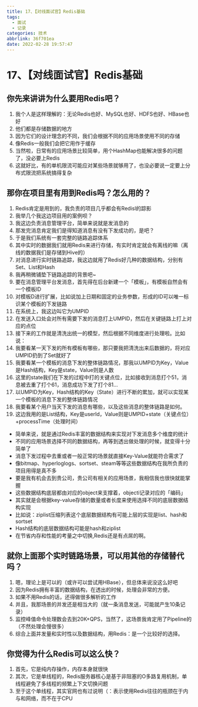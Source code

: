 ```yaml
---
title: 17、【对线面试官】Redis基础
tags:
  - 面试
  - 记录
categories: 技术
abbrlink: 36f701ea
date: 2022-02-28 19:57:47
---
```

# 17、【对线面试官】Redis基础

## 你先来讲讲为什么要用Redis吧？

1. 我个人是这样理解的：无论Redis也好、MySQL也好、HDFS也好、HBase也好
2. 他们都是存储数据的地方
3. 因为它们的设计理念的不同，我们会根据不同的应用场景使用不同的存储
4. 像Redis一般我们会把它用作于缓存
5. 当然啦，日常有的应用场景比较简单，用个HashMap也能解决很多的问题了，没必要上Redis
6. 这就好比，有的单机限流可能应对某些场景就够用了，也没必要说一定要上分布式限流把系统搞得复杂

## 那你在项目里有用到Redis吗？怎么用的？

1. Redis肯定是用到的，我负责的项目几乎都会有Redisl的踪影
2. 我举几个我这边项目用的案例呗？
3. 我这边负责消息管理平台，简单来说就是发消息的
4. 那发完消息肯定我们是得知道消息有没有下发成功的，是吧？
5. 于是我们系统有一套完整的链路追踪体系
6. 其中实时的数据我们就用Redis来进行存储，有实时肯定就会有离线的嘛（离线的数据我们是存储到Hive的）
7. 对消息进行实时链路追踪，我这边就用了Redis好几种的数据结构，分别有Set、List和Hash
8. 我再稍微铺垫下链路追踪的背景吧~
9. 要在消息管理平台发消息，首先得在后台新建一个「模板」，有模板自然会有一个模板ID
10. 对模板D进行扩展，比如说加上日期和固定的业务参数，形成的ID可以唯一标识某个模板的下发链路
11. 在系统上，我这边叫它为UMPID
12. 在发送入口处会对所有需要下发的消息打上UMPID，然后在关键链路上打上对应的点位
13. 接下来的工作就是清洗出统一的模型，然后根据不同维度进行处理啦。比如说：
14. 我要看某一天下发的所有模板有哪些，那只要我把清洗出来后数据的，将对应UMPID扔到了Set就好了
15. 我要看某一个模板的消息下发的整体链路情况，那我以UMPID为Key，Value是Hash结构，Key是state，Value则是人数
16. 这里的state我们在下发的过程中打的关键点位，比如接收到消息打个51，消息被去重了打个61，消息成功下发了打个81…
17. 以UMPID为Key，Hash结构的Key（State）进行不断的累加，就可以实现某一个模板的消息下发的整体链路情况
18. 我要看某个用户当天下发的消息有哪些，以及这些消息的整体链路是如何。
19. 这边我用的是List结构，Key是userld，Value则是UMPID+state（关键点位）+processTime（处理时间）



- 简单来说，就是通过Redis丰富的数据结构来实现对下发消息多个维度的统计
- 不同的应用场景选择不同的数据结构，再等到透出做处理的时候，就变得十分简单了
- 消息下发过程中去重或者一般正常的场景就直接Key-Value就能符合需求了
- 像bitmap、hyperloglogs、sortset、steam等等这些数据结构在我所负责的项目用得是真不多
- 要是我有机会去到贵公司，贵公司有相关的应用场景，我相信我也很快就能掌握
- 这些数据结构底层都由对应的object来支撑着，objecti记录对应的「编码」
- 其实就是会根据key-value存储的数量或者长度来使用选择不同的底层数据结构实现
- 比如说：ziplist压缩列表这个底层数据结构有可能上层的实现是list、hash和sortset
- Hash结构的底层数据结构可能是hash和ziplist
- 在节省内存和性能的考量之中切换,Redis还是有点屌的啊。

## 就你上面那个实时链路场景，可以用其他的存储替代吗？

1. 嗯，理论上是可以的（或许可以尝试用HBase），但总体来说没这么好吧
2. 因为Redis拥有丰富的数据结构，在透出的时候，处理会非常的方便。
3. 如果不用Redis的话，还得做很多解析的工作
4. 并且，我那场景的并发还是相当大的（就一条消息发送，可能就产生10条记录）
5. 监控峰值命令处理数会去到20K+QPS，当然了，这场景我肯定用了Pipeline的（不然处理会慢很多）
6. 综合上面并发量和实时性以及数据结构，用Redis：是一个比较好的选择。

## 你觉得为什么Redis可以这么快？

1. 首先，它是纯内存操作，内存本身就很快
2. 其次，它是单线程的，Redis服务器核心是基于非阻塞的O多路复用机制，单线程避免了多线程的频繁上下文切换问题
3. 至于这个单线程，其实官网也有过说明（：表示使用Redis往往的瓶颈在于内与和网络，而不在于CPU